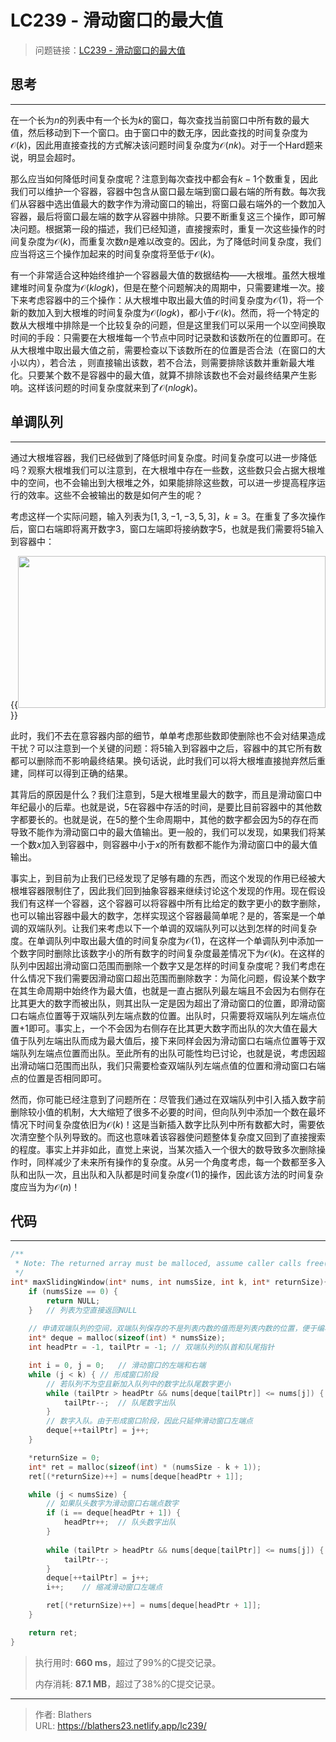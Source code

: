 # LC239 - 滑动窗口的最大值


<!--more-->

> 问题链接：[LC239 - 滑动窗口的最大值](https://leetcode.cn/problems/sliding-window-maximum/)

## 思考

---

在一个长为$n$的列表中有一个长为$k$的窗口，每次查找当前窗口中所有数的最大值，然后移动到下一个窗口。由于窗口中的数无序，因此查找的时间复杂度为$\mathcal{O}(k)$，因此用直接查找的方式解决该问题时间复杂度为$\mathcal{O}(nk)$。对于一个Hard题来说，明显会超时。

那么应当如何降低时间复杂度呢？注意到每次查找中都会有$k-1$个数重复，因此我们可以维护一个容器，容器中包含从窗口最左端到窗口最右端的所有数。每次我们从容器中选出值最大的数字作为滑动窗口的输出，将窗口最右端外的一个数加入容器，最后将窗口最左端的数字从容器中排除。只要不断重复这三个操作，即可解决问题。根据第一段的描述，我们已经知道，直接搜索时，重复一次这些操作的时间复杂度为$\mathcal{O}(k)$，而重复次数$n$是难以改变的。因此，为了降低时间复杂度，我们应当将这三个操作加起来的时间复杂度将至低于$\mathcal{O}(k)$。

有一个非常适合这种始终维护一个容器最大值的数据结构——大根堆。虽然大根堆建堆时间复杂度为$\mathcal{O}(klogk)$，但是在整个问题解决的周期中，只需要建堆一次。接下来考虑容器中的三个操作：从大根堆中取出最大值的时间复杂度为$\mathcal{O}(1)$，将一个新的数加入到大根堆的时间复杂度为$\mathcal{O}(logk)$，都小于$\mathcal{O}(k)$。然而，将一个特定的数从大根堆中排除是一个比较复杂的问题，但是这里我们可以采用一个以空间换取时间的手段：只需要在大根堆每一个节点中同时记录数和该数所在的位置即可。在从大根堆中取出最大值之前，需要检查以下该数所在的位置是否合法（在窗口的大小以内），若合法 ，则直接输出该数，若不合法，则需要排除该数并重新最大堆化。只要某个数不是容器中的最大值，就算不排除该数也不会对最终结果产生影响。这样该问题的时间复杂度就来到了$\mathcal{O}(nlogk)$。

## 单调队列

---

通过大根堆容器，我们已经做到了降低时间复杂度。时间复杂度可以进一步降低吗？观察大根堆我们可以注意到，在大根堆中存在一些数，这些数只会占据大根堆中的空间，也不会输出到大根堆之外，如果能排除这些数，可以进一步提高程序运行的效率。这些不会被输出的数是如何产生的呢？

考虑这样一个实际问题，输入列表为$[1, 3, -1, -3, 5, 3]$，$k=3$。在重复了多次操作后，窗口右端即将离开数字3，窗口左端即将接纳数字5，也就是我们需要将5输入到容器中：

{{<image src = "https://s2.loli.net/2023/01/02/OlAwBsFcgUQW81y.png" caption = "示意图" height = "243" width = "492">}}

此时，我们不去在意容器内部的细节，单单考虑那些数即使删除也不会对结果造成干扰？可以注意到一个关键的问题：将5输入到容器中之后，容器中的其它所有数都可以删除而不影响最终结果。换句话说，此时我们可以将大根堆直接抛弃然后重建，同样可以得到正确的结果。

其背后的原因是什么？我们注意到，5是大根堆里最大的数字，而且是滑动窗口中年纪最小的后辈。也就是说，5在容器中存活的时间，是要比目前容器中的其他数字都要长的。也就是说，在5的整个生命周期中，其他的数字都会因为5的存在而导致不能作为滑动窗口中的最大值输出。更一般的，我们可以发现，如果我们将某一个数$x$加入到容器中，则容器中小于$x$的所有数都不能作为滑动窗口中的最大值输出。

事实上，到目前为止我们已经发现了足够有趣的东西，而这个发现的作用已经被大根堆容器限制住了，因此我们回到抽象容器来继续讨论这个发现的作用。现在假设我们有这样一个容器，这个容器可以将容器中所有比给定的数字更小的数字删除，也可以输出容器中最大的数字，怎样实现这个容器最简单呢？是的，答案是一个单调的双端队列。让我们来考虑以下一个单调的双端队列可以达到怎样的时间复杂度。在单调队列中取出最大值的时间复杂度为$\mathcal{O}(1)$，在这样一个单调队列中添加一个数字同时删除比该数字小的所有数字的时间复杂度最差情况下为$\mathcal{O}(k)$。在这样的队列中因超出滑动窗口范围而删除一个数字又是怎样的时间复杂度呢？我们考虑在什么情况下我们需要因滑动窗口超出范围而删除数字：为简化问题，假设某个数字在其生命周期中始终作为最大值，也就是一直占据队列最左端且不会因为右侧存在比其更大的数字而被出队，则其出队一定是因为超出了滑动窗口的位置，即滑动窗口右端点位置等于双端队列左端点数的位置。出队时，只需要将双端队列左端点位置$+1$即可。事实上，一个不会因为右侧存在比其更大数字而出队的次大值在最大值于队列左端出队而成为最大值后，接下来同样会因为滑动窗口右端点位置等于双端队列左端点位置而出队。至此所有的出队可能性均已讨论，也就是说，考虑因超出滑动端口范围而出队，我们只需要检查双端队列左端点值的位置和滑动窗口右端点的位置是否相同即可。

然而，你可能已经注意到了问题所在：尽管我们通过在双端队列中引入插入数字前删除较小值的机制，大大缩短了很多不必要的时间，但向队列中添加一个数在最坏情况下时间复杂度依旧为$\mathcal{O}(k)$！这是当新插入数字比队列中所有数都大时，需要依次清空整个队列导致的。而这也意味着该容器使问题整体复杂度又回到了直接搜索的程度。事实上并非如此，直觉上来说，当某次插入一个很大的数导致多次删除操作时，同样减少了未来所有操作的复杂度。从另一个角度考虑，每一个数都至多入队和出队一次，且出队和入队都是时间复杂度$\mathcal{O}(1)$的操作，因此该方法的时间复杂度应当为为$\mathcal{O}(n)$！

## 代码

---

```C
/**
 * Note: The returned array must be malloced, assume caller calls free().
 */
int* maxSlidingWindow(int* nums, int numsSize, int k, int* returnSize){
    if (numsSize == 0) {
        return NULL;
    }	// 列表为空直接返回NULL
	
    // 申请双端队列的空间，双端队列保存的不是列表内数的值而是列表内数的位置，便于编程。
    int* deque = malloc(sizeof(int) * numsSize);
    int headPtr = -1, tailPtr = -1;	// 双端队列的队首和队尾指针

    int i = 0, j = 0;	// 滑动窗口的左端和右端
    while (j < k) {	// 形成窗口阶段
        // 若队列不为空且新加入队列中的数字比队尾数字更小
        while (tailPtr > headPtr && nums[deque[tailPtr]] <= nums[j]) {
            tailPtr--;	// 队尾数字出队
        }
        // 数字入队。由于形成窗口阶段，因此只延伸滑动窗口左端点
        deque[++tailPtr] = j++;
    }

    *returnSize = 0;
    int* ret = malloc(sizeof(int) * (numsSize - k + 1));
    ret[(*returnSize)++] = nums[deque[headPtr + 1]];

    while (j < numsSize) {
        // 如果队头数字为滑动窗口右端点数字
        if (i == deque[headPtr + 1]) {
            headPtr++;	// 队头数字出队
        }
		
        while (tailPtr > headPtr && nums[deque[tailPtr]] <= nums[j]) {
            tailPtr--;
        }
        deque[++tailPtr] = j++;
        i++;	// 缩减滑动窗口左端点

        ret[(*returnSize)++] = nums[deque[headPtr + 1]];
    }

    return ret;
}
```

> 执行用时: **660 ms**，超过了99%的C提交记录。
>
> 内存消耗: **87.1 MB**，超过了38%的C提交记录。

---

> 作者: Blathers  
> URL: https://blathers23.netlify.app/lc239/  

